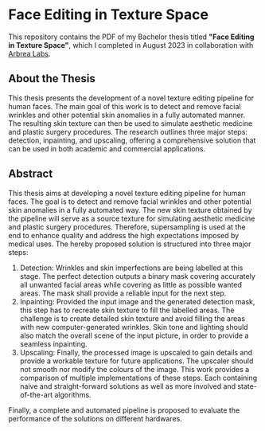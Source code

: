 # Face Editing in Texture Space

This repository contains the PDF of my Bachelor thesis titled **"Face Editing in Texture Space"**, which I completed in August 2023 in collaboration with [Arbrea Labs](https://arbrea-labs.com/).

## About the Thesis

This thesis presents the development of a novel texture editing pipeline for human faces. The main goal of this work is to detect and remove facial wrinkles and other potential skin anomalies in a fully automated manner. The resulting skin texture can then be used to simulate aesthetic medicine and plastic surgery procedures. The research outlines three major steps: detection, inpainting, and upscaling, offering a comprehensive solution that can be used in both academic and commercial applications.

## Abstract

This thesis aims at developing a novel texture editing pipeline for human faces. The goal is to detect and remove facial wrinkles and other potential skin anomalies in a fully automated way. The new skin texture obtained by the pipeline will serve as a source texture for simulating aesthetic medicine and plastic surgery procedures. Therefore, supersampling is used at the end to enhance quality and address the high expectations imposed by medical uses.
The hereby proposed solution is structured into three major steps:  
1. Detection: Wrinkles and skin imperfections are being labelled at this stage. The perfect detection outputs a binary mask covering accurately all unwanted facial areas while covering as little as possible wanted areas. The mask shall provide a reliable input for the next step.  
2. Inpainting: Provided the input image and the generated detection mask, this step has to recreate skin texture to fill the labelled areas. The challenge is to create detailed skin texture and avoid filling the areas with new computer-generated wrinkles. Skin tone and lighting should also match the overall scene of the input picture, in order to provide a seamless inpainting.  
3. Upscaling: Finally, the processed image is upscaled to gain details and provide a workable texture for future applications. The upscaler should not smooth nor modify the colours of the image.
This work provides a comparison of multiple implementations of these steps. Each containing naive and straight-forward solutions as well as more involved and state-of-the-art algorithms.

Finally, a complete and automated pipeline is proposed to evaluate the performance of the solutions on different hardwares.
